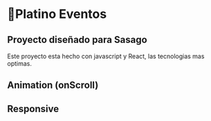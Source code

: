 # 🌴Platino Eventos

## Proyecto diseñado para Sasago

Este proyecto esta hecho con javascript y React,
las tecnologias mas optimas.

## Animation (onScroll)

## Responsive
